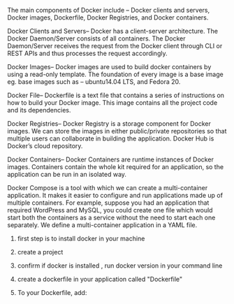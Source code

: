 <!-- Components of Docker -->

The main components of Docker include – Docker clients and servers, Docker images, Dockerfile, Docker Registries, and Docker containers.

Docker Clients and Servers– Docker has a client-server architecture. The Docker Daemon/Server consists of all containers. The Docker Daemon/Server receives the request from the Docker client through CLI or REST APIs and thus processes the request accordingly.



Docker Images– Docker images are used to build docker containers by using a read-only template. The foundation of every image is a base image eg. base images such as – ubuntu14.04 LTS, and Fedora 20. 

Docker File– Dockerfile is a text file that contains a series of instructions on how to build your Docker image. This image contains all the project code and its dependencies. 

Docker Registries– Docker Registry is a storage component for Docker images. We can store the images in either public/private repositories so that multiple users can collaborate in building the application. Docker Hub is Docker’s cloud repository. 

Docker Containers– Docker Containers are runtime instances of Docker images. Containers contain the whole kit required for an application, so the application can be run in an isolated way.


Docker Compose is a tool with which we can create a multi-container application. It makes it easier to configure and 
run applications made up of multiple containers. For example, suppose you had an application that required WordPress and MySQL, you could create one file which would start both the containers as a service without the need to start each one separately. We define a multi-container application in a YAML file.



<!-- step by step to dockerize a project -->


1. first step is to install docker in your machine


2. create a project 

3. confirm if docker is installed , run docker version in your command line

 <!-- creating docker image -->

4. create a dockerfile in your application called "Dockerfile"

5. To your Dockerfile, add:




 





